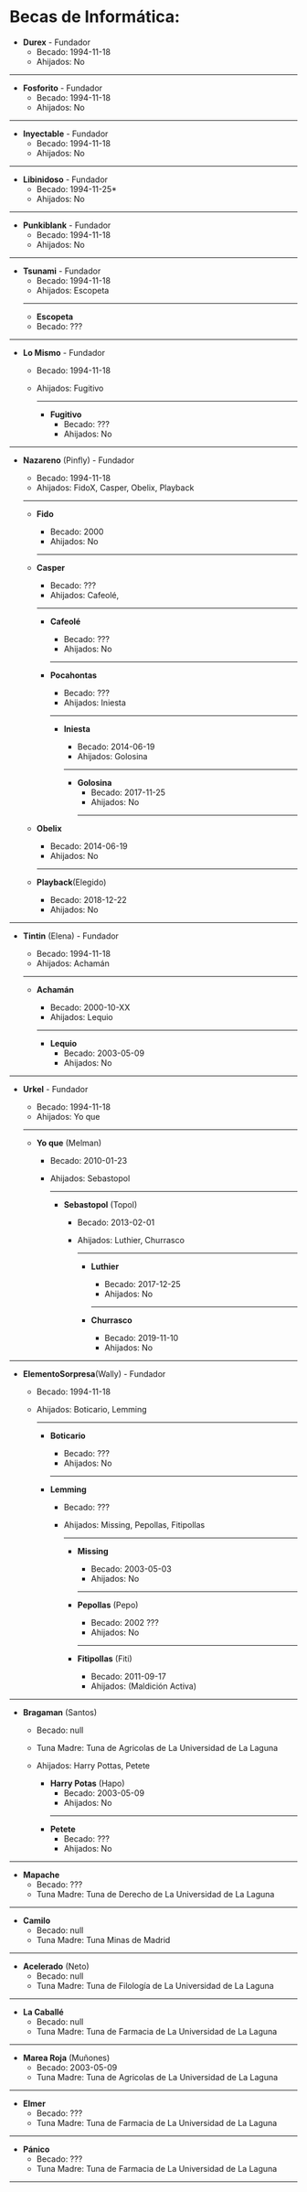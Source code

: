 # Becas de Informática:

- **Durex** - Fundador
  * Becado: 1994-11-18
  * Ahijados: No
---
- **Fosforito** - Fundador
  * Becado: 1994-11-18
  * Ahijados: No
---
- **Inyectable** - Fundador
  * Becado: 1994-11-18
  * Ahijados: No
---
- **Libinidoso** - Fundador
  * Becado: 1994-11-25*
  * Ahijados: No
---
- **Punkiblank** - Fundador  
  * Becado: 1994-11-18  
  * Ahijados: No
---
- **Tsunami** - Fundador
  * Becado: 1994-11-18
  * Ahijados: Escopeta
  ---
    - **Escopeta**
  * Becado: ???

---

- **Lo Mismo** - Fundador
  * Becado: 1994-11-18
  * Ahijados: Fugitivo
    
    ---

      - **Fugitivo**
        *  Becado: ???
        *  Ahijados: No
---


- **Nazareno**  (Pinfly) - Fundador
  * Becado: 1994-11-18
  * Ahijados: FidoX, Casper, Obelix, Playback
  ---

    - **Fido**
      * Becado: 2000
      * Ahijados: No
      ---
    - **Casper**
      * Becado: ???
      * Ahijados: Cafeolé, 
      ---

         - **Cafeolé**
            * Becado: ???
            * Ahijados: No 
            ---

         - **Pocahontas**
            * Becado: ???
            * Ahijados: Iniesta
            ---
              - **Iniesta**
                  * Becado: 2014-06-19
                  * Ahijados: Golosina
                  ---

                  - **Golosina**
                      * Becado: 2017-11-25
                      * Ahijados: No
                      ---

     - **Obelix**
         * Becado: 2014-06-19
         * Ahijados: No
         ---

     - **Playback**(Elegido)
         * Becado: 2018-12-22
         * Ahijados: No
---



- **Tintin** (Elena) - Fundador
  * Becado: 1994-11-18
  * Ahijados: Achamán
  ---

    - **Achamán**
      * Becado: 2000-10-XX
      * Ahijados: Lequio 
      ---

         - **Lequio**
            * Becado: 2003-05-09
            * Ahijados: No
---




- **Urkel** - Fundador
  * Becado: 1994-11-18
  * Ahijados: Yo que
  ---

    - **Yo que** (Melman)
        * Becado: 2010-01-23
        * Ahijados: Sebastopol
              
            ---  
            - **Sebastopol** (Topol)
                * Becado: 2013-02-01
                * Ahijados: Luthier, Churrasco
                  
                  ---
                   - **Luthier**
                      * Becado: 2017-12-25
                      * Ahijados: No
                      ---
                  
                  - **Churrasco**
                      * Becado: 2019-11-10
                      * Ahijados: No
---
 
- **ElementoSorpresa**(Wally) - Fundador
  * Becado: 1994-11-18
  * Ahijados: Boticario, Lemming
    
    ---
      -  **Boticario**
          * Becado: ???
          * Ahijados: No
          ---

      -  **Lemming**
          * Becado: ???
          * Ahijados: Missing, Pepollas, Fitipollas
           
            ---

              - **Missing**
                  * Becado: 2003-05-03
                  * Ahijados: No
                  ---
              
              - **Pepollas** (Pepo)
                  * Becado: 2002 ???
                  * Ahijados: No
                  ---

              -  **Fitipollas** (Fiti)
                  * Becado: 2011-09-17
                  * Ahijados: (Maldición Activa)

---
- **Bragaman** (Santos)
  * Becado: null
  *  Tuna Madre: Tuna de Agricolas de La Universidad de La Laguna
  * Ahijados: Harry Pottas, Petete
      
      - **Harry Potas** (Hapo)
          * Becado: 2003-05-09
          * Ahijados: No
          ---
      - **Petete**
          * Becado: ???
          * Ahijados: No

---
- **Mapache**
  * Becado: ???
  * Tuna Madre: Tuna de Derecho de La Universidad de La Laguna
---
- **Camilo**
  * Becado: null
  * Tuna Madre: Tuna Minas de Madrid
---
- **Acelerado** (Neto)
  * Becado: null
  * Tuna Madre: Tuna de Filología de La Universidad de La Laguna
---
- **La Caballé** 
  * Becado: null
  * Tuna Madre: Tuna de Farmacia de La Universidad de La Laguna
---
- **Marea Roja** (Muñones)
  * Becado: 2003-05-09
  * Tuna Madre: Tuna de Agricolas de La Universidad de La Laguna
---
- **Elmer**
  * Becado: ???
  * Tuna Madre: Tuna de Farmacia de La Universidad de La Laguna
---
- **Pánico**
  * Becado: ???
  * Tuna Madre: Tuna de Farmacia de La Universidad de La Laguna
---



